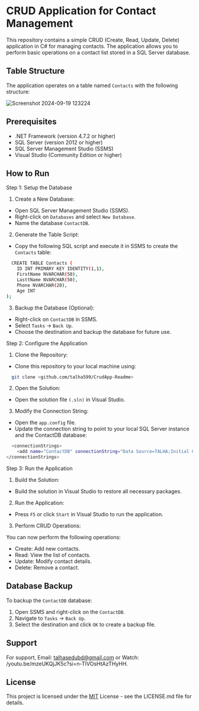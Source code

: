 # CRUD Application for Contact Management

This repository contains a simple CRUD (Create, Read, Update, Delete) application in C# for managing contacts. The application allows you to perform basic operations on a contact list stored in a SQL Server database.



## Table Structure
The application operates on a table named `Contacts` with the following structure:

![Screenshot 2024-09-19 123224](https://github.com/user-attachments/assets/6a879ff9-b32e-4bcb-b836-6a63b9490cfd)

## Prerequisites

- .NET Framework (version 4.7.2 or higher)
- SQL Server (version 2012 or higher)
- SQL Server Management Studio (SSMS)
- Visual Studio (Community Edition or higher)



## How to Run

Step 1: Setup the Database

1. Create a New Database:

- Open SQL Server Management Studio (SSMS).
- Right-click on `Databases` and select `New Database`.
- Name the database  `ContactDB`.

2. Generate the Table Script:

- Copy the following SQL script and execute it in SSMS to create the `Contacts` table:

```bash
  CREATE TABLE Contacts (
    ID INT PRIMARY KEY IDENTITY(1,1),
    FirstName NVARCHAR(50),
    LasttName NVARCHAR(50),
    Phone NVARCHAR(20),
    Age INT
);
```
3. Backup the Database (Optional):

- Right-click on `ContactDB` in SSMS.
- Select `Tasks` -> `Back Up`.
- Choose the destination and backup the database for future use.

Step 2: Configure the Application
1. Clone the Repository:

- Clone this repository to your local machine using:

```bash
  git clone <github.com/talha599/CrudApp-Readme>
```
2. Open the Solution:

- Open the solution file `(.sln)` in Visual Studio.
3. Modify the Connection String:

- Open the `app.config` file.
- Update the connection string to point to your local SQL Server instance and the ContactDB database:

```bash
  <connectionStrings>
    <add name="ContactDB" connectionString="Data Source=TALHA;Initial Catalog=MyCURD;Integrated Security=True;TrustServerCertificate=True" />
</connectionStrings>

```

Step 3: Run the Application
1. Build the Solution:

- Build the solution in Visual Studio to restore all necessary packages.
2. Run the Application:

- Press `F5` or click `Start` in Visual Studio to run the application.
3. Perform CRUD Operations:

 You can now perform the following operations:
- Create: Add new contacts.
- Read: View the list of contacts.
- Update: Modify contact details.
- Delete: Remove a contact.
## Database Backup

To backup the `ContactDB` database:

1. Open SSMS and right-click on the `ContactDB`.
2. Navigate to `Tasks` -> `Back Up`.
3. Select the destination and click `OK` to create a backup file.
## Support

For support, Email: talhasedubd@gmail.com or Watch: /youtu.be/mzeUKQjJK5c?si=n-TIVOsHtAzTHyHH.


## License

This project is licensed under the [MIT](https://choosealicense.com/licenses/mit/) License - see the LICENSE.md file for details.


